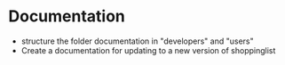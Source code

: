 # Documentation
- structure the folder documentation in "developers" and "users"
- Create a documentation for updating to a new version of shoppinglist